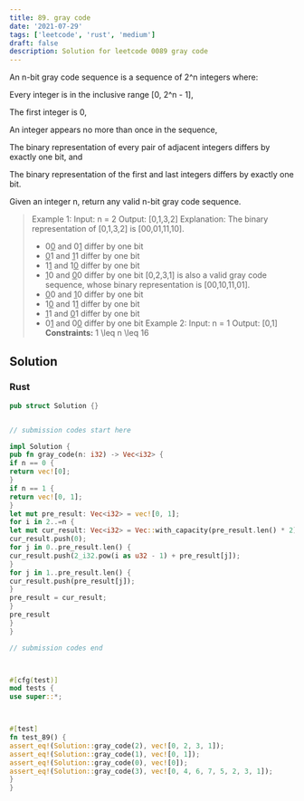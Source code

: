 ```yaml
---
title: 89. gray code
date: '2021-07-29'
tags: ['leetcode', 'rust', 'medium']
draft: false
description: Solution for leetcode 0089 gray code
---
```




An n-bit gray code sequence is a sequence of 2^n integers where:



Every integer is in the inclusive range [0, 2^n - 1],

The first integer is 0,

An integer appears no more than once in the sequence,

The binary representation of every pair of adjacent integers differs by exactly one bit, and

The binary representation of the first and last integers differs by exactly one bit.



Given an integer n, return any valid n-bit gray code sequence.



>   Example 1:
>   Input: n <TeX>=</TeX> 2
>   Output: [0,1,3,2]
>   Explanation:
>   The binary representation of [0,1,3,2] is [00,01,11,10].
>   - 0<u>0</u> and 0<u>1</u> differ by one bit
>   - <u>0</u>1 and <u>1</u>1 differ by one bit
>   - 1<u>1</u> and 1<u>0</u> differ by one bit
>   - <u>1</u>0 and <u>0</u>0 differ by one bit
>   [0,2,3,1] is also a valid gray code sequence, whose binary representation is [00,10,11,01].
>   - <u>0</u>0 and <u>1</u>0 differ by one bit
>   - 1<u>0</u> and 1<u>1</u> differ by one bit
>   - <u>1</u>1 and <u>0</u>1 differ by one bit
>   - 0<u>1</u> and 0<u>0</u> differ by one bit
>   Example 2:
>   Input: n <TeX>=</TeX> 1
>   Output: [0,1]
**Constraints:**
>   	1 <TeX>\leq</TeX> n <TeX>\leq</TeX> 16


## Solution


### Rust
```rust
pub struct Solution {}


// submission codes start here

impl Solution {
pub fn gray_code(n: i32) -> Vec<i32> {
if n == 0 {
return vec![0];
}
if n == 1 {
return vec![0, 1];
}
let mut pre_result: Vec<i32> = vec![0, 1];
for i in 2..=n {
let mut cur_result: Vec<i32> = Vec::with_capacity(pre_result.len() * 2); //vec![0];
cur_result.push(0);
for j in 0..pre_result.len() {
cur_result.push(2_i32.pow(i as u32 - 1) + pre_result[j]);
}
for j in 1..pre_result.len() {
cur_result.push(pre_result[j]);
}
pre_result = cur_result;
}
pre_result
}
}

// submission codes end



#[cfg(test)]
mod tests {
use super::*;



#[test]
fn test_89() {
assert_eq!(Solution::gray_code(2), vec![0, 2, 3, 1]);
assert_eq!(Solution::gray_code(1), vec![0, 1]);
assert_eq!(Solution::gray_code(0), vec![0]);
assert_eq!(Solution::gray_code(3), vec![0, 4, 6, 7, 5, 2, 3, 1]);
}
}

```
